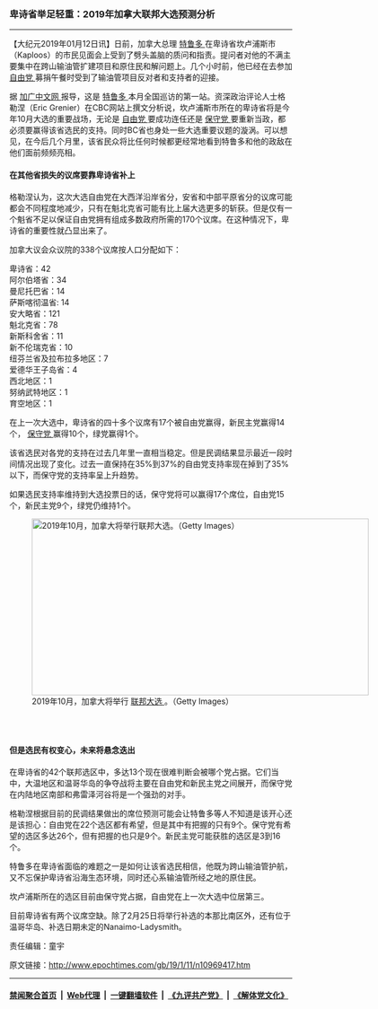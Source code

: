### 卑诗省举足轻重：2019年加拿大联邦大选预测分析
------------------------

<p>
 【大纪元2019年01月12日讯】日前，加拿大总理
 <a href="http://www.epochtimes.com/gb/tag/%E7%89%B9%E9%B2%81%E5%A4%9A.html">
  特鲁多
 </a>
 在卑诗省坎卢浦斯市（Kaploos）的市民见面会上受到了劈头盖脑的质问和指责。提问者对他的不满主要集中在跨山输油管扩建项目和原住民和解问题上。几个小时前，他已经在去参加
 <a href="http://www.epochtimes.com/gb/tag/%E8%87%AA%E7%94%B1%E5%85%9A.html">
  自由党
 </a>
 募捐午餐时受到了输油管项目反对者和支持者的迎接。
</p>
<p>
 据
 <a href="http://www.rcinet.ca/zh/2019/01/10/159535/">
  加广中文网
 </a>
 报导，这是
 <a href="http://www.epochtimes.com/gb/tag/%E7%89%B9%E9%B2%81%E5%A4%9A.html">
  特鲁多
 </a>
 本月全国巡访的第一站。资深政治评论人士格勒涅（Eric Grenier）在CBC网站上撰文分析说，坎卢浦斯市所在的卑诗省将是今年10月大选的重要战场，无论是
 <a href="http://www.epochtimes.com/gb/tag/%E8%87%AA%E7%94%B1%E5%85%9A.html">
  自由党
 </a>
 要成功连任还是
 <a href="http://www.epochtimes.com/gb/tag/%E4%BF%9D%E5%AE%88%E5%85%9A.html">
  保守党
 </a>
 要重新当政，都必须要赢得该省选民的支持。同时BC省也身处一些大选重要议题的漩涡。可以想见，在今后几个月里，该省民众将比任何时候都更经常地看到特鲁多和他的政敌在他们面前频频亮相。
</p>
<h4>
 在其他省损失的议席要靠卑诗省补上
</h4>
<p>
 格勒涅认为，这次大选自由党在大西洋沿岸省分，安省和中部平原省分的议席可能都会不同程度地减少，只有在魁北克省可能有比上届大选更多的斩获。但是仅有一个魁省不足以保证自由党拥有组成多数政府所需的170个议席。在这种情况下，卑诗省的重要性就凸显出来了。
</p>
<p>
 加拿大议会众议院的338个议席按人口分配如下：
</p>
<p>
 卑诗省：42
 <br/>
 阿尔伯塔省：34
 <br/>
 曼尼托巴省：14
 <br/>
 萨斯喀彻温省: 14
 <br/>
 安大略省：121
 <br/>
 魁北克省：78
 <br/>
 新斯科舍省：11
 <br/>
 新不伦瑞克省：10
 <br/>
 纽芬兰省及拉布拉多地区：7
 <br/>
 爱德华王子岛省：4
 <br/>
 西北地区：1
 <br/>
 努纳武特地区：1
 <br/>
 育空地区：1
</p>
<p>
 在上一次大选中，卑诗省的四十多个议席有17个被自由党赢得，新民主党赢得14个，
 <a href="http://www.epochtimes.com/gb/tag/%E4%BF%9D%E5%AE%88%E5%85%9A.html">
  保守党
 </a>
 赢得10个，绿党赢得1个。
</p>
<p>
 该省选民对各党的支持在过去几年里一直相当稳定。但是民调结果显示最近一段时间情况出现了变化。过去一直保持在35%到37%的自由党支持率现在掉到了35%以下，而保守党的支持率呈上升趋势。
</p>
<p>
 如果选民支持率维持到大选投票日的话，保守党将可以赢得17个席位，自由党15个，新民主党9个，绿党仍维持1个。
</p>
<figure class="wp-caption aligncenter" id="attachment_10969433" style="width: 600px">
 <a href="http://i.epochtimes.com/assets/uploads/2019/01/7636c6d83e46f3cd1280bae7002b7bf7.jpg">
  <img alt="2019年10月，加拿大将举行联邦大选。（Getty Images）" class="size-large wp-image-10969433" height="315" src="http://i.epochtimes.com/assets/uploads/2019/01/7636c6d83e46f3cd1280bae7002b7bf7-600x315.jpg" width="600"/>
 </a>
 <br/><figcaption class="wp-caption-text">
  2019年10月，加拿大将举行
  <a href="http://www.epochtimes.com/gb/tag/%E8%81%94%E9%82%A6%E5%A4%A7%E9%80%89.html">
   联邦大选
  </a>
  。（Getty Images）
 </figcaption><br/>
</figure><br/>
<h4>
 但是选民有权变心，未来将悬念迭出
</h4>
<p>
 在卑诗省的42个联邦选区中，多达13个现在很难判断会被哪个党占据。它们当中，大温地区和温哥华岛的争夺战将主要在自由党和新民主党之间展开，而保守党在内陆地区南部和弗雷泽河谷将是一个强劲的对手。
</p>
<p>
 格勒涅根据目前的民调结果做出的席位预测可能会让特鲁多等人不知道是该开心还是该担心：自由党在22个选区都有希望，但是其中有把握的只有9个。保守党有希望的选区多达26个，但有把握的也只是9个。新民主党可能获胜的选区是3到16个。
</p>
<p>
 特鲁多在卑诗省面临的难题之一是如何让该省选民相信，他既为跨山输油管护航，又不忘保护卑诗省沿海生态环境，同时还心系输油管所经之地的原住民。
</p>
<p>
 坎卢浦斯所在的选区目前由保守党占据，自由党在上一次大选中位居第三。
</p>
<p>
 目前卑诗省有两个议席空缺。除了2月25日将举行补选的本那比南区外，还有位于温哥华岛、补选日期未定的Nanaimo-Ladysmith。
</p>
<p>
 责任编辑：童宇
</p>

原文链接：http://www.epochtimes.com/gb/19/1/11/n10969417.htm


------------------------
#### [禁闻聚合首页](https://github.com/gfw-breaker/banned-news/blob/master/README.md) &nbsp;|&nbsp; [Web代理](https://github.com/gfw-breaker/open-proxy/blob/master/README.md) &nbsp;|&nbsp; [一键翻墙软件](https://github.com/gfw-breaker/nogfw/blob/master/README.md) &nbsp;|&nbsp; [《九评共产党》](https://github.com/gfw-breaker/9ping.md/blob/master/README.md#九评之一评共产党是什么) &nbsp;|&nbsp; [《解体党文化》](https://github.com/gfw-breaker/jtdwh.md/blob/master/README.md#绪论)